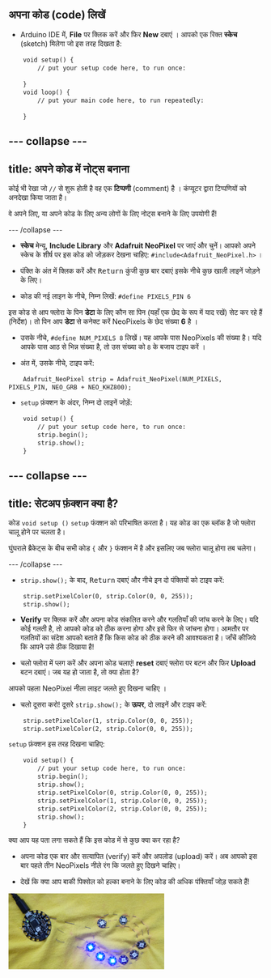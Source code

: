 ## अपना कोड (code) लिखें

+ Arduino IDE में, **File** पर क्लिक करें और फिर **New** दबाएं । आपको एक रिक्त **स्केच** (sketch) मिलेगा जो इस तरह दिखता है:
```
    void setup() {
        // put your setup code here, to run once:

    }
    void loop() {
        // put your main code here, to run repeatedly:

    }
```

--- collapse ---
---
title: अपने कोड में नोट्स बनाना
---

कोई भी रेखा जो `//` से शुरू होती है वह एक **टिप्पणी** (comment) है । कंप्यूटर द्वारा टिप्पणियों को अनदेखा किया जाता है।

वे अपने लिए, या अपने कोड के लिए अन्य लोगों के लिए नोट्स बनाने के लिए उपयोगी हैं!

--- /collapse ---

+ **स्केच** मेन्यू, **Include Library** और **Adafruit NeoPixel** पर जाएं और चुनें। आपको अपने स्केच के शीर्ष पर इस कोड को जोड़कर देखना चाहिए: `#include<Adafruit_NeoPixel.h>` ।

+ पंक्ति के अंत में क्लिक करें और <kbd>Return</kbd> कुंजी कुछ बार दबाएं इसके नीचे कुछ खाली लाइनें जोड़ने के लिए।

+ कोड की नई लाइन के नीचे, निम्न लिखें: `#define PIXELS_PIN 6`

इस कोड से आप फ्लोरा के पिन **डेटा** के लिए कौन सा पिन (यहाँ एक छेद के रूप में याद रखें) सेट कर रहे हैं (निर्देश)। तो पिन आप **डेटा** से कनेक्ट करें NeoPixels के छेद संख्या **6** है ।

+ उसके नीचे, `#define NUM_PIXELS 8` लिखें। यह आपके पास NeoPixels की संख्या है। यदि आपके पास आठ से भिन्न संख्या है, तो उस संख्या को `8` के बजाय टाइप करें ।

+ अंत में, उसके नीचे, टाइप करें:

``` 
    Adafruit_NeoPixel strip = Adafruit_NeoPixel(NUM_PIXELS, PIXELS_PIN, NEO_GRB + NEO_KHZ800);
```

+ `setup` फ़ंक्शन के अंदर, निम्न दो लाइनें जोड़ें:

``` 
    void setup() {
        // put your setup code here, to run once:
        strip.begin();
        strip.show();
    }
```

--- collapse ---
---
title: सेटअप फ़ंक्शन क्या है?
---

कोड `void setup ()` `setup` फंक्शन को परिभाषित करता है। यह कोड का एक ब्लॉक है जो फ्लोरा चालू होने पर चलता है।

घुंघराले ब्रैकेट्स के बीच सभी कोड `{` और `}` फंक्शन में है और इसलिए जब फ्लोरा चालू होगा तब चलेगा।

--- /collapse ---

+ `strip.show();` के बाद, <kbd>Return</kbd> दबाएं और नीचे इन दो पंक्तियों को टाइप करें:

``` 
    strip.setPixelColor(0, strip.Color(0, 0, 255));
    strip.show();
```

+ **Verify** पर क्लिक करें और अपना कोड संकलित करने और गलतियाँ की जांच करने के लिए। यदि कोई गलती है, तो आपको कोड को ठीक करना होगा और इसे फिर से जांचना होगा। आमतौर पर गलतियों का संदेश आपको बताते हैं कि किस कोड को ठीक करने की आवश्यकता है। जाँचें कीजिये कि आपने उसे ठीक दिखाया है!

+ चलो फ्लोरा में प्लग करें और अपना कोड चलाएं! **reset** दबाएं फ्लोरा पर बटन और फिर **Upload** बटन दबाएं। जब यह हो जाता है, तो क्या होता है?

आपको पहला NeoPixel नीला लाइट जलते हुए दिखना चाहिए ।

+ चलो दूसरा करो! दूसरे `strip.show();` के **ऊपर**, दो लाइनें और टाइप करें:

```
    strip.setPixelColor(1, strip.Color(0, 0, 255));
    strip.setPixelColor(2, strip.Color(0, 0, 255));
```

`setup` फ़ंक्शन इस तरह दिखना चाहिए:

``` 
    void setup() {
        // put your setup code here, to run once:
        strip.begin();
        strip.show();
        strip.setPixelColor(0, strip.Color(0, 0, 255));
        strip.setPixelColor(1, strip.Color(0, 0, 255));
        strip.setPixelColor(2, strip.Color(0, 0, 255));
        strip.show();
    }
```

क्या आप यह पता लगा सकते हैं कि इस कोड में से कुछ क्या कर रहा है?

+ अपना कोड एक बार और सत्यापित (verify) करें और अपलोड (upload) करें। अब आपको इस बार पहले तीन NeoPixels नीले रंग कि जलते हुए दिखने चाहिए।

+ देखें कि क्या आप बाकी पिक्सेल को हल्का बनाने के लिए कोड की अधिक पंक्तियाँ जोड़ सकते हैं!

![](images/threeBlue.png)


